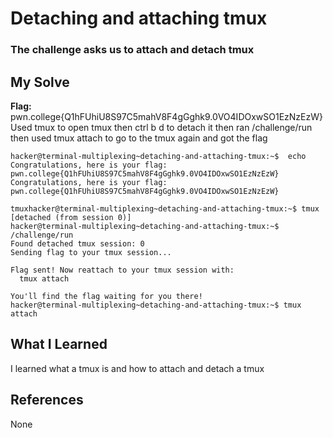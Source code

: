 # Detaching and attaching tmux
### The challenge asks us to attach and detach tmux


## My Solve
**Flag:** pwn.college{Q1hFUhiU8S97C5mahV8F4gGghk9.0VO4IDOxwSO1EzNzEzW}
Used tmux to open tmux then ctrl b d to detach it then ran /challenge/run
then used tmux attach to go to the tmux again and got the flag


```
hacker@terminal-multiplexing~detaching-and-attaching-tmux:~$  echo Congratulations, here is your flag: pwn.college{Q1hFUhiU8S97C5mahV8F4gGghk9.0VO4IDOxwSO1EzNzEzW}
Congratulations, here is your flag: pwn.college{Q1hFUhiU8S97C5mahV8F4gGghk9.0VO4IDOxwSO1EzNzEzW}

tmuxhacker@terminal-multiplexing~detaching-and-attaching-tmux:~$ tmux
[detached (from session 0)]
hacker@terminal-multiplexing~detaching-and-attaching-tmux:~$ /challenge/run
Found detached tmux session: 0
Sending flag to your tmux session...

Flag sent! Now reattach to your tmux session with:
  tmux attach

You'll find the flag waiting for you there!
hacker@terminal-multiplexing~detaching-and-attaching-tmux:~$ tmux attach
```

## What I Learned
I learned what a tmux is and how to attach and detach a tmux

## References
None